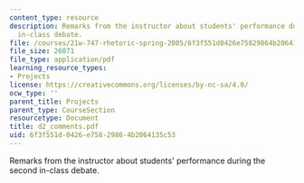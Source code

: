 ```yaml
---
content_type: resource
description: Remarks from the instructor about students' performance during the second
  in-class debate.
file: /courses/21w-747-rhetoric-spring-2005/6f3f551d0426e75829864b2064135c53_d2_comments.pdf
file_size: 26071
file_type: application/pdf
learning_resource_types:
- Projects
license: https://creativecommons.org/licenses/by-nc-sa/4.0/
ocw_type: ''
parent_title: Projects
parent_type: CourseSection
resourcetype: Document
title: d2_comments.pdf
uid: 6f3f551d-0426-e758-2986-4b2064135c53
---
```

Remarks from the instructor about students' performance during the second in-class debate.